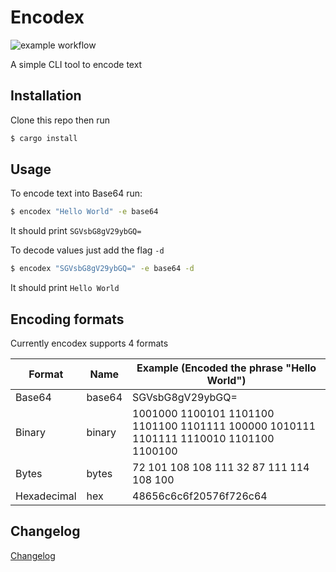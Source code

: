 # Encodex
![example workflow](https://github.com/grqphical07/encodex/actions/workflows/rust.yml/badge.svg)

A simple CLI tool to encode text

## Installation

Clone this repo then run
```bash
$ cargo install
```

## Usage

To encode text into Base64 run:
```bash
$ encodex "Hello World" -e base64
```

It should print
```SGVsbG8gV29ybGQ=```

To decode values just add the flag ```-d```
```bash
$ encodex "SGVsbG8gV29ybGQ=" -e base64 -d
```

It should print
```Hello World```

## Encoding formats

Currently encodex supports 4 formats

| **Format**     | **Name**   | **Example (Encoded the phrase "Hello World")**                                  |
|-------------|--------|----------------------------------------------------------------------------------------|
| Base64      | base64 | SGVsbG8gV29ybGQ=                                                                       |
| Binary      | binary | 1001000 1100101 1101100 1101100 1101111 100000 1010111 1101111 1110010 1101100 1100100 |
| Bytes       | bytes  | 72 101 108 108 111 32 87 111 114 108 100                                               |
| Hexadecimal | hex    | 48656c6c6f20576f726c64                                                                 |

## Changelog

[Changelog](https://github.com/grqphical07/encodex/blob/master/Changelog.md)
